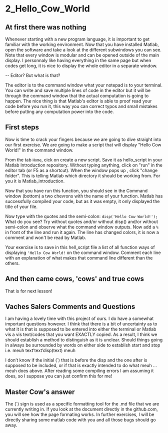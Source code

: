 # 2_Hello_Cow_World

## At first there was nothing

Whenever starting with a new program language, it is important to get familiar with the working environment. Now that you have installed Matlab, open the software and take a look at the different subwindows you can see. Note that every window is modular and can be opened outside of the main display. I personnaly like having everything in the same page but when codes get long, it is nice to display the whole editor in a separate window.

-- Editor? But what is that?

The editor is to the command window what your notepad is to your terminal. You can write and save multiple lines of code in the editor but it will be through the command window that the actual computation is going to happen. The nice thing is that Matlab's editor is able to proof read your code before you run it, this way you can correct typos and small mistakes before putting any computation power into the code. 

## First steps

Now is time to crack your fingers because we are going to dive straight into our first exercise. We are going to make a script that will display "Hello Cow World!" in the command window.

From the tab `Home`, cick on create a new script. Save it as hello_script in your Matlab Introduction repository.
Without typing anything, click on "run" in the editor tab (or F5 as a shortcut). When the window pops up , click "change folder". This is telling Matlab which directory it should be working from. For you it is Matlab_introduction.

Now that you have run this function, you should see in the Command window (bottom) a two chevrons with the name of your function. Matlab has successfully compiled your code, but as it was empty, it only displayed the title of your file.

Now type with the quotes and the semi-colon: `disp('Hello Cow World!');` What do you see?
Try without quotes and/or without disp() and/or without semi-colon and observe what the command window outputs. Now add a `%` in front of the line and run it again. The line has changed colors, it is now a comment and won't be read by Matlab. 

Your exercise is to save in this hell_script file a list of all function ways of displaying `'Hello Cow World!` on the command window. Comment each line with an explanation of what makes that command line different than the others. 

## And then came cows, 'cows' and true cows

That is for next lesson!


## Vaches Salers Comments and Questions

I am having a lovely time with this project of ours. I do have a somewhat important questions however. I think that there is a bit of uncertainty as to what it is that is supposed to be entered into either the terminal or Matlab vis a vis text/codes that you want EXACTLY copied. As a result, I think we should establish a method to distinguish as it is unclear. Should things going in always be surrounded by words on either side to establish start and stop i.e. meuh text’text’disp(text) meuh

I don’t know if the initial (`) that is before the disp and the one after is supposed to be included, or if that is exactly intended to do what meuh … meuh does above. After reading some compiling errors I am assuming it does, so I suppose you can just confirm this for me!

## Master Cow's answer

The (`) sign is used as a specific formatting tool for the .md file that we are currently writing in. If you look at the document directly in the github.com, you will see how the page formating works. In further exercises, I will be directly sharing some matlab code with you and all those bugs should go away.
